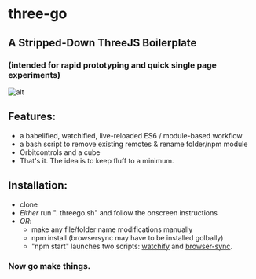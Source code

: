 # three-go
## A Stripped-Down ThreeJS Boilerplate
### (intended for rapid prototyping and quick single page experiments)

![alt](https://raw.githubusercontent.com/MichaelHazani/three-go/master/scr.png)

## Features:

- a babelified, watchified, live-reloaded ES6 / module-based workflow 
- a bash script to remove existing remotes & rename folder/npm module
- Orbitcontrols and a cube
- That's it. The idea is to keep fluff to a minimum.

## Installation: 

- clone
- *Either* run ". threego.sh" and follow the onscreen instructions
- *OR*:
    - make any file/folder name modifications manually
    - npm install (browsersync may have to be installed golbally)
    - "npm start" launches two scripts: [watchify](https://github.com/substack/watchify) and [browser-sync](https://github.com/BrowserSync/browser-sync).

### Now go make things.
